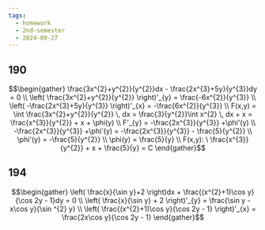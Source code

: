 ```yaml
---
tags:
  - homework
  - 2nd-semester
  - 2024-09-27
---
```


## 190

$$\begin{gather}
\frac{3x^{2}+y^{2}}{y^{2}}dx - \frac{2x^{3}+5y}{y^{3}}dy = 0 \\
\left( \frac{3x^{2}+y^{2}}{y^{2}} \right)'_{y} = \frac{-6x^{2}}{y^{3}} \\
\left( -\frac{2x^{3}+5y}{y^{3}} \right)'_{x} = -\frac{6x^{2}}{y^{3}} \\
F(x,y) = \int \frac{3x^{2}+y^{2}}{y^{2}} \, dx = \frac{3}{y^{2}}\int x^{2} \, dx + x = \frac{x^{3}}{y^{2}} + x + \phi(y) \\
F'_{y} = -\frac{2x^{3}}{y^{3}} +\phi'(y) \\
-\frac{2x^{3}}{y^{3}} +\phi'(y) = -\frac{2x^{3}}{y^{3}} - \frac{5}{y^{2}} \\
\phi'(y) = -\frac{5}{y^{2}} \\
\phi(y) = \frac{5}{y} \\
F(x,y): \ \frac{x^{3}}{y^{2}} + x + \frac{5}{y} = C
\end{gather}$$

## 194

$$\begin{gather}
\left( \frac{x}{\sin y}+2 \right)dx + \frac{(x^{2}+1)\cos y}{\cos 2y - 1}dy = 0 \\
\left( \frac{x}{\sin y} + 2 \right)'_{y} = \frac{\sin y - x\cos y}{\sin ^{2} y} \\
\left( \frac{(x^{2}+1)\cos y}{\cos 2y - 1} \right)'_{x} = \frac{2x\cos y}{\cos 2y - 1}
\end{gather}$$